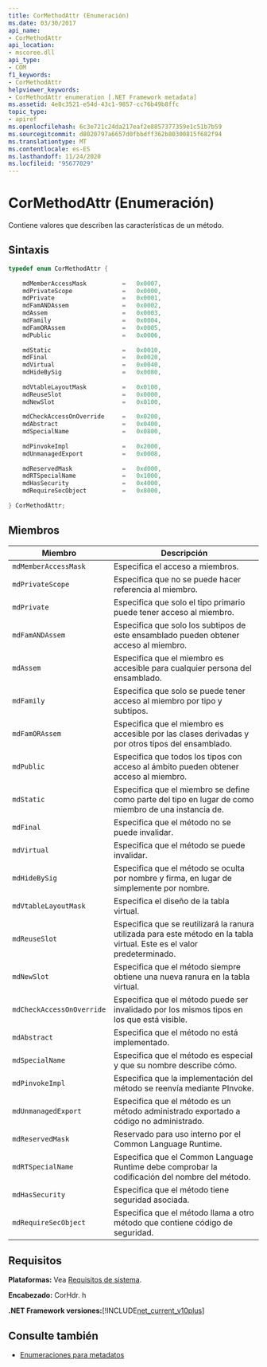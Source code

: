 ```yaml
---
title: CorMethodAttr (Enumeración)
ms.date: 03/30/2017
api_name:
- CorMethodAttr
api_location:
- mscoree.dll
api_type:
- COM
f1_keywords:
- CorMethodAttr
helpviewer_keywords:
- CorMethodAttr enumeration [.NET Framework metadata]
ms.assetid: 4e0c3521-e54d-43c1-9857-cc76b49b8ffc
topic_type:
- apiref
ms.openlocfilehash: 6c3e721c24da217eaf2e8857377359e1c51b7b59
ms.sourcegitcommit: d8020797a6657d0fbbdff362b80300815f682f94
ms.translationtype: MT
ms.contentlocale: es-ES
ms.lasthandoff: 11/24/2020
ms.locfileid: "95677029"
---
```

# <a name="cormethodattr-enumeration"></a>CorMethodAttr (Enumeración)

Contiene valores que describen las características de un método.  
  
## <a name="syntax"></a>Sintaxis  
  
```cpp  
typedef enum CorMethodAttr {  
  
    mdMemberAccessMask          =   0x0007,  
    mdPrivateScope              =   0x0000,  
    mdPrivate                   =   0x0001,  
    mdFamANDAssem               =   0x0002,  
    mdAssem                     =   0x0003,  
    mdFamily                    =   0x0004,  
    mdFamORAssem                =   0x0005,  
    mdPublic                    =   0x0006,  
  
    mdStatic                    =   0x0010,  
    mdFinal                     =   0x0020,  
    mdVirtual                   =   0x0040,  
    mdHideBySig                 =   0x0080,  
  
    mdVtableLayoutMask          =   0x0100,  
    mdReuseSlot                 =   0x0000,  
    mdNewSlot                   =   0x0100,  
  
    mdCheckAccessOnOverride     =   0x0200,  
    mdAbstract                  =   0x0400,  
    mdSpecialName               =   0x0800,  
  
    mdPinvokeImpl               =   0x2000,  
    mdUnmanagedExport           =   0x0008,  
  
    mdReservedMask              =   0xd000,  
    mdRTSpecialName             =   0x1000,  
    mdHasSecurity               =   0x4000,  
    mdRequireSecObject          =   0x8000,  
  
} CorMethodAttr;  
```  
  
## <a name="members"></a>Miembros  
  
|Miembro|Descripción|  
|------------|-----------------|  
|`mdMemberAccessMask`|Especifica el acceso a miembros.|  
|`mdPrivateScope`|Especifica que no se puede hacer referencia al miembro.|  
|`mdPrivate`|Especifica que solo el tipo primario puede tener acceso al miembro.|  
|`mdFamANDAssem`|Especifica que solo los subtipos de este ensamblado pueden obtener acceso al miembro.|  
|`mdAssem`|Especifica que el miembro es accesible para cualquier persona del ensamblado.|  
|`mdFamily`|Especifica que solo se puede tener acceso al miembro por tipo y subtipos.|  
|`mdFamORAssem`|Especifica que el miembro es accesible por las clases derivadas y por otros tipos del ensamblado.|  
|`mdPublic`|Especifica que todos los tipos con acceso al ámbito pueden obtener acceso al miembro.|  
|`mdStatic`|Especifica que el miembro se define como parte del tipo en lugar de como miembro de una instancia de.|  
|`mdFinal`|Especifica que el método no se puede invalidar.|  
|`mdVirtual`|Especifica que el método se puede invalidar.|  
|`mdHideBySig`|Especifica que el método se oculta por nombre y firma, en lugar de simplemente por nombre.|  
|`mdVtableLayoutMask`|Especifica el diseño de la tabla virtual.|  
|`mdReuseSlot`|Especifica que se reutilizará la ranura utilizada para este método en la tabla virtual. Este es el valor predeterminado.|  
|`mdNewSlot`|Especifica que el método siempre obtiene una nueva ranura en la tabla virtual.|  
|`mdCheckAccessOnOverride`|Especifica que el método puede ser invalidado por los mismos tipos en los que está visible.|  
|`mdAbstract`|Especifica que el método no está implementado.|  
|`mdSpecialName`|Especifica que el método es especial y que su nombre describe cómo.|  
|`mdPinvokeImpl`|Especifica que la implementación del método se reenvía mediante PInvoke.|  
|`mdUnmanagedExport`|Especifica que el método es un método administrado exportado a código no administrado.|  
|`mdReservedMask`|Reservado para uso interno por el Common Language Runtime.|  
|`mdRTSpecialName`|Especifica que el Common Language Runtime debe comprobar la codificación del nombre del método.|  
|`mdHasSecurity`|Especifica que el método tiene seguridad asociada.|  
|`mdRequireSecObject`|Especifica que el método llama a otro método que contiene código de seguridad.|  
  
## <a name="requirements"></a>Requisitos  

 **Plataformas:** Vea [Requisitos de sistema](../../get-started/system-requirements.md).  
  
 **Encabezado:** CorHdr. h  
  
 **.NET Framework versiones:**[!INCLUDE[net_current_v10plus](../../../../includes/net-current-v10plus-md.md)]  
  
## <a name="see-also"></a>Consulte también

- [Enumeraciones para metadatos](metadata-enumerations.md)
